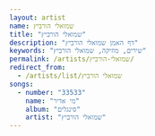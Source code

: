 ```yaml
---
layout: artist
name: שמואלי הורביץ
title: "שמואלי הורביץ"
description: "דף האמן שמואלי הורביץ"
keywords: "שירים, מוזיקה, שמואלי הורביץ"
permalink: /artists/שמואלי-הורביץ/
redirect_from:
  - /artists/list/שמואלי הורביץ
songs:
  - number: "33533"
    name: "מי אדיר"
    album: "סינגלים"
    artist: "שמואלי הורביץ"
---
```

